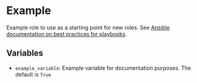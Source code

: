 # Example

Example role to use as a starting point for new roles. See [Ansible documentation on best practices for playbooks](https://docs.ansible.com/ansible/playbooks_best_practices.html).

## Variables

<!-- List of variables, their purpose and default values. Use all_lowercase_with_underscores for variable names and prefix variable names with the role name to avoid conflicting names. -->
- `example_variable`: Example variable for documentation purposes. The default is `True`

